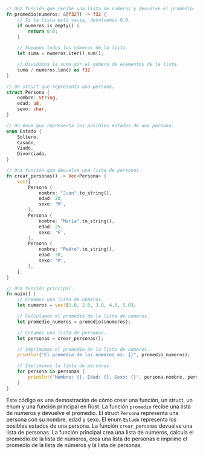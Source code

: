 ```rust
// Una función que recibe una lista de números y devuelve el promedio.
fn promedio(numeros: &[f32]) -> f32 {
    // Si la lista está vacía, devolvemos 0.0.
    if numeros.is_empty() {
        return 0.0;
    }

    // Sumamos todos los números de la lista.
    let suma = numeros.iter().sum();

    // Dividimos la suma por el número de elementos de la lista.
    suma / numeros.len() as f32
}

// Un struct que representa una persona.
struct Persona {
    nombre: String,
    edad: u8,
    sexo: char,
}

// Un enum que representa los posibles estados de una persona.
enum Estado {
    Soltero,
    Casado,
    Viudo,
    Divorciado,
}

// Una función que devuelve una lista de personas.
fn crear_personas() -> Vec<Persona> {
    vec![
        Persona {
            nombre: "Juan".to_string(),
            edad: 20,
            sexo: 'M',
        },
        Persona {
            nombre: "María".to_string(),
            edad: 25,
            sexo: 'F',
        },
        Persona {
            nombre: "Pedro".to_string(),
            edad: 30,
            sexo: 'M',
        },
    ]
}

// Una función principal.
fn main() {
    // Creamos una lista de números.
    let numeros = vec![1.0, 2.0, 3.0, 4.0, 5.0];

    // Calculamos el promedio de la lista de números.
    let promedio_numeros = promedio(&numeros);

    // Creamos una lista de personas.
    let personas = crear_personas();

    // Imprimimos el promedio de la lista de números.
    println!("El promedio de los números es: {}", promedio_numeros);

    // Imprimimos la lista de personas.
    for persona in personas {
        println!("Nombre: {}, Edad: {}, Sexo: {}", persona.nombre, persona.edad, persona.sexo);
    }
}
```

Este código es una demostración de cómo crear una función, un struct, un enum y una función principal en Rust. La función `promedio` recibe una lista de números y devuelve el promedio. El struct `Persona` representa una persona con su nombre, edad y sexo. El enum `Estado` representa los posibles estados de una persona. La función `crear_personas` devuelve una lista de personas. La función principal crea una lista de números, calcula el promedio de la lista de números, crea una lista de personas e imprime el promedio de la lista de números y la lista de personas.